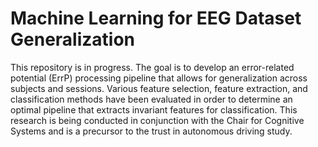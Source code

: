 # Machine Learning for EEG Dataset Generalization

This repository is in progress.  The goal is to develop an error-related potential (ErrP) processing pipeline that allows for generalization across subjects and sessions.  Various feature selection, feature extraction, and classification methods have been evaluated in order to determine an optimal pipeline that extracts invariant features for classification.  This research is being conducted in conjunction with the Chair for Cognitive Systems and is a precursor to the trust in autonomous driving study.

